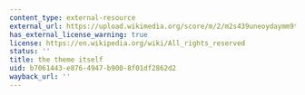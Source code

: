 ```yaml
---
content_type: external-resource
external_url: https://upload.wikimedia.org/score/m/2/m2s439uneoydaymm9tcemio3wgc7rtx/m2s439un.png
has_external_license_warning: true
license: https://en.wikipedia.org/wiki/All_rights_reserved
status: ''
title: the theme itself
uid: b7061443-e876-4947-b900-8f01df2862d2
wayback_url: ''
---
```

